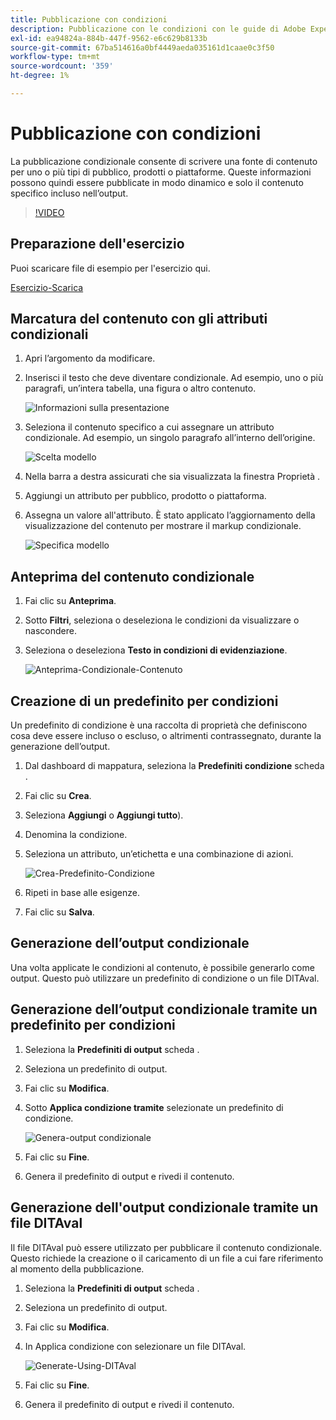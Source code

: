 ```yaml
---
title: Pubblicazione con condizioni
description: Pubblicazione con le condizioni con le guide di Adobe Experience Manager
exl-id: ea94824a-884b-447f-9562-e6c629b8133b
source-git-commit: 67ba514616a0bf4449aeda035161d1caae0c3f50
workflow-type: tm+mt
source-wordcount: '359'
ht-degree: 1%

---
```


# Pubblicazione con condizioni

La pubblicazione condizionale consente di scrivere una fonte di contenuto per uno o più tipi di pubblico, prodotti o piattaforme. Queste informazioni possono quindi essere pubblicate in modo dinamico e solo il contenuto specifico incluso nell’output.

>[!VIDEO](https://video.tv.adobe.com/v/339041?quality=12&learn=on)

## Preparazione dell&#39;esercizio

Puoi scaricare file di esempio per l&#39;esercizio qui.

[Esercizio-Scarica](assets/exercises/publishing-with-conditions.zip)

## Marcatura del contenuto con gli attributi condizionali

1. Apri l’argomento da modificare.

1. Inserisci il testo che deve diventare condizionale. Ad esempio, uno o più paragrafi, un’intera tabella, una figura o altro contenuto.

   ![Informazioni sulla presentazione](images/presenting-info.png)

1. Seleziona il contenuto specifico a cui assegnare un attributo condizionale. Ad esempio, un singolo paragrafo all’interno dell’origine.

   ![Scelta modello](images/template-choice.png)

1. Nella barra a destra assicurati che sia visualizzata la finestra Proprietà .

1. Aggiungi un attributo per pubblico, prodotto o piattaforma.

1. Assegna un valore all&#39;attributo. È stato applicato l’aggiornamento della visualizzazione del contenuto per mostrare il markup condizionale.

   ![Specifica modello](images/specify-template.png)

## Anteprima del contenuto condizionale

1. Fai clic su **Anteprima**.

1. Sotto **Filtri**, seleziona o deseleziona le condizioni da visualizzare o nascondere.

1. Seleziona o deseleziona **Testo in condizioni di evidenziazione**.

   ![Anteprima-Condizionale-Contenuto](images/preview-conditional-content.png)

## Creazione di un predefinito per condizioni

Un predefinito di condizione è una raccolta di proprietà che definiscono cosa deve essere incluso o escluso, o altrimenti contrassegnato, durante la generazione dell’output.

1. Dal dashboard di mappatura, seleziona la **Predefiniti condizione** scheda .

1. Fai clic su **Crea**.

1. Seleziona **Aggiungi** o **Aggiungi tutto**).

1. Denomina la condizione.

1. Seleziona un attributo, un’etichetta e una combinazione di azioni.

   ![Crea-Predefinito-Condizione](images/create-condition-preset.png)

1. Ripeti in base alle esigenze.  

1. Fai clic su **Salva**.

## Generazione dell’output condizionale

Una volta applicate le condizioni al contenuto, è possibile generarlo come output. Questo può utilizzare un predefinito di condizione o un file DITAval.

## Generazione dell’output condizionale tramite un predefinito per condizioni

1. Seleziona la **Predefiniti di output** scheda .

1. Seleziona un predefinito di output.

1. Fai clic su **Modifica**.

1. Sotto **Applica condizione tramite** selezionate un predefinito di condizione.

   ![Genera-output condizionale](images/generate-conditional-output.png)

1. Fai clic su **Fine**.

1. Genera il predefinito di output e rivedi il contenuto.

## Generazione dell&#39;output condizionale tramite un file DITAval

Il file DITAval può essere utilizzato per pubblicare il contenuto condizionale. Questo richiede la creazione o il caricamento di un file a cui fare riferimento al momento della pubblicazione.

1. Seleziona la **Predefiniti di output** scheda .

1. Seleziona un predefinito di output.

1. Fai clic su **Modifica**.

1. In Applica condizione con selezionare un file DITAval.

   ![Generate-Using-DITAval](images/generate-using-ditaval.png)

1. Fai clic su **Fine**.

1. Genera il predefinito di output e rivedi il contenuto.
